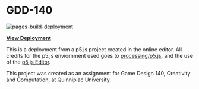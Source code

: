 # GDD-140 <!-- ADD EXERCISE/PROJECT TITLE HERE-->

[![pages-build-deployment](https://github.com/LittleTealeaf/GDD-140-Exercise-4.0/actions/workflows/pages/pages-build-deployment/badge.svg)](https://github.com/LittleTealeaf/GDD-140-Exercise-4.0/actions/workflows/pages/pages-build-deployment)

[**View Deployment**](https://littletealeaf.github.io/GDD-140-Exercise-4.0/)

This is a deployment from a p5.js project created in the online editor. All credits for the p5.js enviornment used goes to [processing/p5.js](https://github.com/processing/p5.js), and the use of the [p5.js Editor](https://editor.p5js.org/).

This project was created as an assignment for Game Design 140, Creativity and Computation, at Quinnipiac University.
